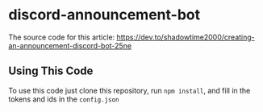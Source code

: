 # discord-announcement-bot
The source code for this article: https://dev.to/shadowtime2000/creating-an-announcement-discord-bot-25ne

## Using This Code
To use this code just clone this repository, run `npm install`, and fill in the tokens and ids in the `config.json`
